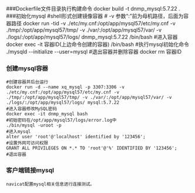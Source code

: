 ###Dockerfile文件目录执行构建命令
    docker build -t dnmp_mysql:5.7.22 .
###初始化mysql
    #shell形式创建镜像容器
    # -v 参数“:”前为母机路径，后面为容器路径
    docker run -tid -v ./etc/my.cnf:/opt/app/mysql57/etc/my.cnf -v ./tmp/:/opt/app/mysql57/tmp/ -v ./var/:/opt/app/mysql57/var/ -v ./logs/:/opt/app/mysql57/logs/ dnmp_mysql:5.7.22 /bin/bash
    #进入容器
    docker exec -it 容器ID(上边命令创建的容器) /bin/bash
    #执行mysql初始化命令
    ./mysqld  --initialize --user=mysql
    #退出容器并删除容器
    docker rm 容器ID
### 创建mysql容器
    #创建容器并后台运行
    docker run -d --name xq_mysql -p 3307:3306 -v ./etc/my.cnf:/opt/app/mysql57/etc/my.cnf -v ./tmp/:/opt/app/mysql57/tmp/ -v ./var/:/opt/app/mysql57/var/ -v ./logs/:/opt/app/mysql57/logs/ mysql:5.7.22
    #进入容器修改MySQL密码
    docker exec -it dnmp_mysql bash
    #初始密码在/opt/app/mysql57/logs/error.log中
    ./bin/mysql -uroot -p
    #进入mysql
    alter user 'root'@'localhost' identified by '123456';
    #设置外网可访问权限
    GRANT ALL PRIVILEGES ON *.* TO 'root'@'%' IDENTIFIED BY '123456';
    #退出容器
### 客户端链接mysql
    navicat配置mysql相关信息进行连接测试。
